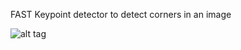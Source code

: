 FAST Keypoint detector to detect corners in an image

![alt tag](https://github.com/Gogul09/Exploring-Computer-Vision/blob/master/Feature_Extraction/FAST/output.jpg)

